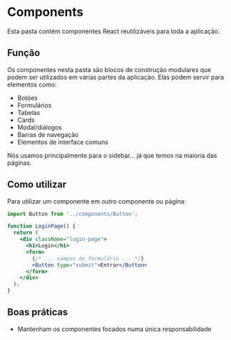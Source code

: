 # Components

Esta pasta contém componentes React reutilizáveis para toda a aplicação.

## Função

Os componentes nesta pasta são blocos de construção modulares que podem ser utilizados em várias partes da aplicação. Elas podem servir para elementos como:

- Botões
- Formulários
- Tabelas
- Cards
- Modal/diálogos
- Barras de navegação
- Elementos de interface comuns

Nós usamos principalmente para o sidebar... já que temos na maioria das páginas.

## Como utilizar

Para utilizar um componente em outro componente ou página:

```jsx
import Button from '../components/Button';

function LoginPage() {
  return (
    <div className="login-page">
      <h1>Login</h1>
      <form>
        {/* ... campos do formulário ... */}
        <Button type="submit">Entrar</Button>
      </form>
    </div>
  );
}
```

## Boas práticas

- Mantenham os componentes focados numa única responsabilidade
